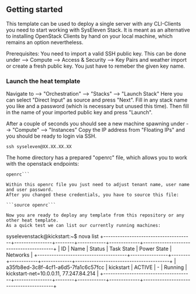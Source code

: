 ## Getting started 

This template can be used to deploy a single server with any CLI-Clients you 
need to start working with SysEleven Stack.
It is meant as an alternative to installing OpenStack Clients by hand on 
your local machine, which remains an option nevertheless.

Prerequisites:
You need to import a valid SSH public key.
This can be done under
--> Compute 
  --> Access & Security
    --> Key Pairs 
and weather import or create a fresh public key. You just have to remeber the given
key name.

### Launch the heat template

Navigate to 
--> "Orchestration"
  --> "Stacks"
    --> "Launch Stack"
Here you can select "Direct Input" as source and press "Next".
Fill in any stack name you like and a password (which is necessary but unused this time).
Then fill in the name of your imported public key and press "Launch".

After a couple of seconds you should see a new machine spawning under
--> "Compute"
 --> "Instances"
Copy the IP address from "Floating IPs" and you should be ready to login via SSH.

```ssh syseleven@XX.XX.XX.XX```

The home directory has a prepared "openrc" file, which allows you to work with the 
openstack endpoints:

```syselevenstack@kickstart:~$ ls
openrc```

Within this openrc file you just need to adjust tenant name, user name and user password.
After you changed these credentials, you have to source this file:

```source openrc```

Now you are ready to deploy any template from this repository or any other heat template.
As a quick test we can list our currently running machines:

```
syselevenstack@kickstart:~$ nova list
+--------------------------------------+----------------+--------+------------+-------------+----------------------------------------+
| ID                                   | Name           | Status | Task State | Power State | Networks                               |
+--------------------------------------+----------------+--------+------------+-------------+----------------------------------------+
| a35fb8ed-3c8f-4cf1-a6d5-7fa1c6c57fcc | kickstart      | ACTIVE | -          | Running     | kickstart-net=10.0.0.11, 77.247.84.214 |
+--------------------------------------+----------------+--------+------------+-------------+----------------------------------------+
```

